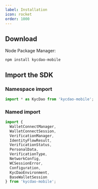 ```yaml
---
label: Installation
icon: rocket
order: 1000
---
```


## Download
Node Package Manager:
```shell
npm install kycdao-mobile
```

## Import the SDK

### Namespace import

```js
import * as KycDao from 'kycdao-mobile';
```

### Named import

```js
import {
  WalletConnectManager, 
  WalletConnectSession, 
  VerificationManager, 
  IdentityFlowResult, 
  VerificationStatus, 
  PersonalData, 
  VerificationType, 
  NetworkConfig,
  WCSessionError,
  Configuration,
  KycDaoEnvironment,
  BaseWalletSession
} from 'kycdao-mobile';
```

